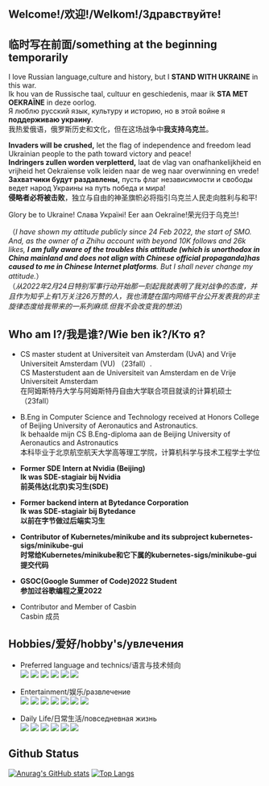 ## Welcome!/欢迎!/Welkom!/Здравствуйте!

## 临时写在前面/something at the beginning temporarily
I love Russian language,culture and history, but I **STAND WITH UKRAINE** in this war. <br>
Ik hou van de Russische taal, cultuur en geschiedenis, maar ik **STA MET OEKRAÏNE** in deze oorlog. <br>
Я люблю русский язык, культуру и историю, но в этой войне я **поддерживаю украину**.<br>
我热爱俄语，俄罗斯历史和文化，但在这场战争中**我支持乌克兰**。


**Invaders will be crushed,** let the flag of independence and freedom lead Ukrainian people to the path toward victory and peace!<br>
**Indringers zullen worden verpletterd,** laat de vlag van onafhankelijkheid en vrijheid het Oekraïense volk leiden naar de weg naar overwinning en vrede!<br>
**Захватчики будут раздавлены,** пусть флаг независимости и свободы ведет народ Украины на путь победа и мира!<br>
**侵略者必将被击败**，独立与自由的神圣旗帜必将指引乌克兰人民走向胜利与和平!


Glory be to Ukraine! Слава Україні! Eer aan Oekraïne!荣光归于乌克兰!

（*I have shown my attitude publicly since 24 Feb 2022, the start of SMO. And, as the owner of a Zhihu account with beyond 10K follows and 26k likes, **I am fully aware of the troubles this attitude (which is unorthodox in China mainland and does not align with Chinese official propaganda)has caused to me in Chinese Internet platforms**. But I shall never change my attitude.*）<br>
（*从2022年2月24日特别军事行动开始那一刻起我就表明了我对战争的态度，并且作为知乎上有1万关注26万赞的人，我也清楚在国内网络平台公开发表我的非主旋律态度给我带来的一系列麻烦.但我不会改变我的想法*）<br>


## Who am I?/我是谁?/Wie ben ik?/Кто я?

- CS master student at Universiteit van Amsterdam (UvA) and Vrije Universiteit Amsterdam (VU) （23fall）.<br>
CS Masterstudent aan de Universiteit van Amsterdam en de Vrije Universiteit Amsterdam <br>
在阿姆斯特丹大学与阿姆斯特丹自由大学联合项目就读的计算机硕士（23fall）<br>

- B.Eng in Computer Science and Technology received at Honors College of Beijing University of Aeronautics and Astronautics.<br>
Ik behaalde mijn CS B.Eng-diploma aan de Beijing University of Aeronautics and Astronautics<br>
本科毕业于北京航空航天大学高等理工学院，计算机科学与技术工程学士学位<br> 

- **Former SDE Intern at Nvidia (Beijing)<br> Ik was SDE-stagiair bij Nvidia <br/> 前英伟达(北京)实习生(SDE)<br/>**

- **Former backend intern at Bytedance Corporation<br>
Ik was SDE-stagiair bij Bytedance<br/> 
以前在字节做过后端实习生<br>**


- **Contributor of Kubernetes/minikube and its subproject kubernetes-sigs/minikube-gui <br/> 
  时常给Kubernetes/minikube和它下属的kubernetes-sigs/minikube-gui提交代码**
  
- **GSOC(Google Summer of Code)2022 Student<br/> 
  参加过谷歌编程之夏2022**

- Contributor and Member of Casbin <br>
Casbin 成员

## Hobbies/爱好/hobby's/увлечения

- Preferred language and technics/语言与技术倾向<br>
![](https://img.shields.io/badge/-Golang-blue) 
![](https://img.shields.io/badge/-C++-brightgreen)
![](https://img.shields.io/badge/-Kubernetes-blue)
![](https://img.shields.io/badge/-ACL-blue)
![](https://img.shields.io/badge/-CloudNative-blue)
![](https://img.shields.io/badge/-WEB-blue)
- Entertainment/娱乐/развлечение<br>
![](https://img.shields.io/badge/-CSGO-yellow)
![](https://img.shields.io/badge/-World%20of%20Tanks-lightgray)
![](https://img.shields.io/badge/-War%20Thunder-lightgray)
![](https://img.shields.io/badge/-Europa%20Universalis%20IV-yellowgreen)
![](https://img.shields.io/badge/-Heart%20of%20Iron%20IV-red)
![](https://img.shields.io/badge/-Stellaris-lightgreen)
![](https://img.shields.io/badge/-StarWar-blue)

- Daily Life/日常生活/повседневная жизнь<br>
![](https://img.shields.io/badge/军乐-Military%20March-lightgreen)
![](https://img.shields.io/badge/русский%20язык-Russian%20language-brightgreen)
![](https://img.shields.io/badge/Русская%20история-Russian%20history-brightgreen)
![](https://img.shields.io/badge/近代历史-modern%20history-brightgreen)
![](https://img.shields.io/badge/西方历史-western%20history-brightgreen)
![](https://img.shields.io/badge/政治-Politics-brightgreen)

## Github Status
[![Anurag's GitHub stats](https://github-readme-stats.vercel.app/api?username=ComradeProgrammer&theme=dark&count_private=true&include_all_commits=true)](https://github.com/anuraghazra/github-readme-stats)
[![Top Langs](https://github-readme-stats.vercel.app/api/top-langs/?username=ComradeProgrammer&theme=dark&layout=compact&langs_count=10)](https://github.com/anuraghazra/github-readme-stats)
